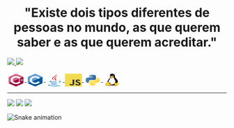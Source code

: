 <h1 align="center">"Existe dois tipos diferentes de pessoas no mundo, as que querem saber e as que querem acreditar."</h1>

<div align=>
  <a href="https://github.com/Xnork">
  <img height="180em" src="https://github-readme-stats.vercel.app/api?username=Xnork&show_icons=true&theme=dark&include_all_commits=true&count_private=true"/>
  <img height="180em" src="https://github-readme-stats.vercel.app/api/top-langs/?username=Xnork&layout=compact&langs_count=7&theme=dark"/>
</div>

<div style="display: inline_block"><br>
  <img align="center" alt="Xnork-CPlusPlus" height="30" width="40" src="https://raw.githubusercontent.com/devicons/devicon/master/icons/cplusplus/cplusplus-original.svg">
  <img align="center" alt="Xnork-C" height="30" width="40" src="https://raw.githubusercontent.com/devicons/devicon/master/icons/c/c-original.svg">
  <img align="center" alt="Xnork-Java" height="30" width="40" src="https://raw.githubusercontent.com/devicons/devicon/master/icons/java/java-original.svg">
  <img align="center" alt="Xnork-Javascript" height="30" width="40" src="https://raw.githubusercontent.com/devicons/devicon/master/icons/javascript/javascript-original.svg">
  <img align="center" alt="Xnork-Python" height="30" width="40" src="https://raw.githubusercontent.com/devicons/devicon/master/icons/python/python-original.svg">
  <img align="center" alt="Xnork-Linux" height="30" width="40" src="https://raw.githubusercontent.com/devicons/devicon/master/icons/linux/linux-original.svg">
</div>
<hr/>
<div> 
  <a href="https://www.youtube.com/channel/UCVoo4-D0uiqlvAjhNSrKuQg" target="_blank"><img src="https://img.shields.io/badge/YouTube-FF0000?style=for-the-badge&logo=youtube&logoColor=white" target="_blank"></a>
  <a href="https://twitter.com/__Xnork" target="_blank"><img src="https://img.shields.io/badge/Twitter-1DA1F2?style=for-the-badge&logo=twitter&logoColor=white" target="_blank"></a>
  <a href="https://chat.whatsapp.com/I1MbIZVAo0vCa3jTrTwjIp" target="_blank"><img src="https://img.shields.io/badge/WhatsApp Group-25D366?style=for-the-badge&logo=whatsapp&logoColor=white" target="_blank"></a>
</div>


  ![Snake animation](https://github.com/Xnork/Xnork/blob/output/github-contribution-grid-snake.svg)
